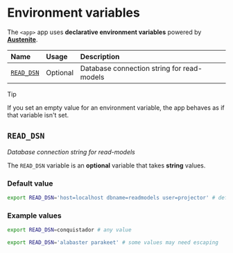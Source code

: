 # Environment variables

The `<app>` app uses **declarative environment variables** powered by
**[Austenite]**.

[austenite]: https://github.com/ezzatron/austenite

| Name                    | Usage    | Description                                |
| :---------------------- | :------- | :----------------------------------------- |
| [`READ_DSN`](#READ_DSN) | Optional | Database connection string for read-models |

> [!TIP]
> If you set an empty value for an environment variable, the app behaves as if
> that variable isn't set.

## `READ_DSN`

_Database connection string for read-models_

The `READ_DSN` variable is an **optional** variable
that takes **string** values.

### Default value

```sh
export READ_DSN='host=localhost dbname=readmodels user=projector' # default
```

### Example values

```sh
export READ_DSN=conquistador # any value
```

```sh
export READ_DSN='alabaster parakeet' # some values may need escaping
```
